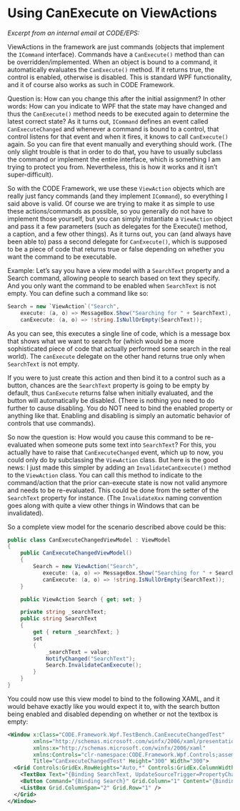 ﻿# Using CanExecute on ViewActions

_Excerpt from an internal email at CODE/EPS:_

ViewActions in the framework are just commands (objects that implement the `ICommand` interface). Commands have a `CanExecute()` method than can be overridden/implemented. When an object is bound to a command, it automatically evaluates the `CanExecute()` method. If it returns true, the control is enabled, otherwise is disabled. This is standard WPF functionality, and it of course also works as such in CODE Framework.

Question is: How can you change this after the initial assignment? In other words: How can you indicate to WPF that the state may have changed and thus the `CanExecute()` method needs to be executed again to determine the latest correct state? As it turns out, `ICommand` defines an event called `CanExecuteChanged` and whenever a command is bound to a control, that control listens for that event and when it fires, it knows to call `CanExecute()` again. So you can fire that event manually and everything should work. (The only slight trouble is that in order to do that, you have to usually subclass the command or implement the entire interface, which is something I am trying to protect you from. Nevertheless, this is how it works and it isn’t super-difficult).

So with the CODE Framework, we use these `ViewAction` objects which are really just fancy commands (and they implement `ICommand`), so everything I said above is valid. Of course we are trying to make it as simple to use these actions/commands as possible, so you generally do not have to implement those yourself, but you can simply instantiate a `ViewAction` object and pass it a few parameters (such as delegates for the Execute() method, a caption, and a few other things). As it turns out, you can (and always have been able to) pass a second delegate for `CanExecute()`, which is supposed to be a piece of code that returns true or false depending on whether you want the command to be executable.

Example: Let’s say you have a view model with a `SearchText` property and a Search command, allowing people to search based on text they specify. And you only want the command to be enabled when `SearchText` is not empty. You can define such a command like so:

```cs
Search = new `ViewAction`("Search", 
    execute: (a, o) => MessageBox.Show("Searching for " + SearchText), 
    canExecute: (a, o) => !string.IsNullOrEmpty(SearchText)); 
```

As you can see, this executes a single line of code, which is a message box that shows what we want to search for (which would be a more sophisticated piece of code that actually performed some search in the real world). The `canExecute` delegate on the other hand returns true only when `SearchText` is not empty.

If you were to just create this action and then bind it to a control such as a button, chances are the `SearchText` property is going to be empty by default, thus `CanExecute` returns false when initially evaluated, and the button will automatically be disabled. (There is nothing you need to do further to cause disabling. You do NOT need to bind the enabled property or anything like that. Enabling and disabling is simply an automatic behavior of controls that use commands).

So now the question is: How would you cause this command to be re-evaluated when someone puts some text into `SearchText`? For this, you actually have to raise that `CanExecuteChanged` event, which up to now, you could only do by subclassing the `ViewAction` class. But here is the good news: I just made this simpler by adding an `InvalidateCanExecute()` method to the `ViewAction` class. You can call this method to indicate to the command/action that the prior can-execute state is now not valid anymore and needs to be re-evaluated. This could be done from the setter of the `SearchText` property for instance. (The `InvalidateXxx` naming convention goes along with quite a view other things in Windows that can be invalidated).

So a complete view model for the scenario described above could be this:

```cs
public class CanExecuteChangedViewModel : ViewModel
{
    public CanExecuteChangedViewModel()
    {
        Search = new ViewAction("Search", 
           execute: (a, o) => MessageBox.Show("Searching for " + SearchText), 
           canExecute: (a, o) => !string.IsNullOrEmpty(SearchText));
    }

    public ViewAction Search { get; set; }

    private string _searchText;
    public string SearchText
    {
        get { return _searchText; }
        set
        {
            _searchText = value;
            NotifyChanged("SearchText");
            Search.InvalidateCanExecute();
        }
    }
}
```

You could now use this view model to bind to the following XAML, and it would behave exactly like you would expect it to, with the search button being enabled and disabled depending on whether or not the textbox is empty:

```xml
<Window x:Class="CODE.Framework.Wpf.TestBench.CanExecuteChangedTest"
        xmlns="http://schemas.microsoft.com/winfx/2006/xaml/presentation"
        xmlns:x="http://schemas.microsoft.com/winfx/2006/xaml"
        xmlns:Controls="clr-namespace:CODE.Framework.Wpf.Controls;assembly=CODE.Framework.Wpf"
        Title="CanExecuteChangedTest" Height="300" Width="300">
  <Grid Controls:GridEx.RowHeights="Auto,*" Controls:GridEx.ColumnWidths="*,Auto">
    <TextBox Text="{Binding SearchText, UpdateSourceTrigger=PropertyChanged}" />
    <Button Command="{Binding Search}" Grid.Column="1" Content="{Binding Search.Caption}" />
    <ListBox Grid.ColumnSpan="2" Grid.Row="1" />
  </Grid>
</Window> 
```
